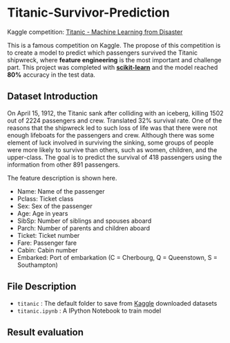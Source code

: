 # Titanic-Survivor-Prediction
Kaggle competition: [Titanic - Machine Learning from Disaster](https://www.kaggle.com/c/titanic)

This is a famous competition on Kaggle. The propose of this competition is to create a model to predict which passengers survived the Titanic shipwreck, where **feature engineering** is the most important and challenge part. This project was completed with **[scikit-learn](https://scikit-learn.org/stable/)** and the model reached **80%** accuracy in the test data.

## Dataset Introduction
On April 15, 1912, the Titanic sank after colliding with an iceberg, killing 1502 out of 2224 passengers and crew. Translated 32% survival rate. One of the reasons that the shipwreck led to such loss of life was that there were not enough lifeboats for the passengers and crew. Although there was some element of luck involved in surviving the sinking, some groups of people were more likely to survive than others, such as women, children, and the upper-class. The goal is to predict the survival of 418 passengers using the information from other 891 passengers.

The feature description is shown here.
* Name: Name of the passenger
* Pclass: Ticket class
* Sex: Sex of the passenger
* Age: Age in years
* SibSp: Number of siblings and spouses aboard
* Parch: Number of parents and children aboard
* Ticket: Ticket number
* Fare: Passenger fare
* Cabin: Cabin number
* Embarked: Port of embarkation (C = Cherbourg, Q = Queenstown, S = Southampton)

## File Description
* `titanic` : The default folder to save from [Kaggle](https://www.kaggle.com/c/titanic) downloaded datasets
* `titanic.ipynb` : A IPython Notebook to train model

## Result evaluation
